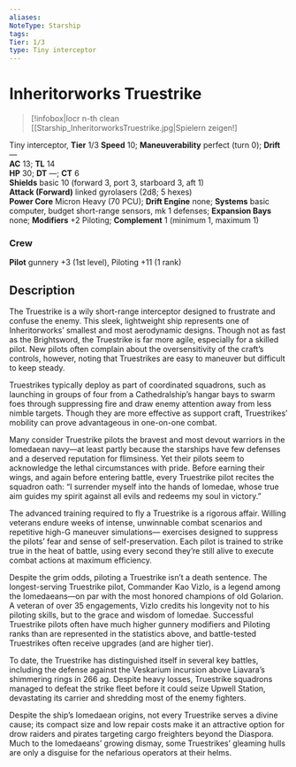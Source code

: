 ```yaml
---
aliases: 
NoteType: Starship
tags: 
Tier: 1/3
type: Tiny interceptor
---
```


# Inheritorworks Truestrike

> [!infobox|locr n-th clean
>  [[Starship_InheritorworksTruestrike.jpg|Spielern zeigen!]
> 

Tiny interceptor, **Tier**  1/3
**Speed** 10; **Maneuverability** perfect (turn 0); **Drift** —  
**AC** 13; **TL** 14  
**HP** 30; **DT** —; **CT** 6  
**Shields** basic 10 (forward 3, port 3, starboard 3, aft 1)  
**Attack (Forward)** linked gyrolasers (2d8; 5 hexes)  
**Power Core** Micron Heavy (70 PCU); **Drift Engine** none; **Systems** basic computer, budget short-range sensors, mk 1 defenses; **Expansion Bays** none; **Modifiers** +2 Piloting; **Complement** 1 (minimum 1, maximum 1)

### Crew

**Pilot** gunnery +3 (1st level), Piloting +11 (1 rank)

## Description

The Truestrike is a wily short-range interceptor designed to frustrate and confuse the enemy. This sleek, lightweight ship represents one of Inheritorworks’ smallest and most aerodynamic designs. Though not as fast as the Brightsword, the Truestrike is far more agile, especially for a skilled pilot. New pilots often complain about the oversensitivity of the craft’s controls, however, noting that Truestrikes are easy to maneuver but difficult to keep steady.  
  
Truestrikes typically deploy as part of coordinated squadrons, such as launching in groups of four from a Cathedralship’s hangar bays to swarm foes through suppressing fire and draw enemy attention away from less nimble targets. Though they are more effective as support craft, Truestrikes’ mobility can prove advantageous in one-on-one combat.  
  
Many consider Truestrike pilots the bravest and most devout warriors in the Iomedaean navy—at least partly because the starships have few defenses and a deserved reputation for flimsiness. Yet their pilots seem to acknowledge the lethal circumstances with pride. Before earning their wings, and again before entering battle, every Truestrike pilot recites the squadron oath: “I surrender myself into the hands of Iomedae, whose true aim guides my spirit against all evils and redeems my soul in victory.”  
  
The advanced training required to fly a Truestrike is a rigorous affair. Willing veterans endure weeks of intense, unwinnable combat scenarios and repetitive high-G maneuver simulations— exercises designed to suppress the pilots’ fear and sense of self-preservation. Each pilot is trained to strike true in the heat of battle, using every second they’re still alive to execute combat actions at maximum efficiency.  
  
Despite the grim odds, piloting a Truestrike isn’t a death sentence. The longest-serving Truestrike pilot, Commander Kao Vizlo, is a legend among the Iomedaeans—on par with the most honored champions of old Golarion. A veteran of over 35 engagements, Vizlo credits his longevity not to his piloting skills, but to the grace and wisdom of Iomedae. Successful Truestrike pilots often have much higher gunnery modifiers and Piloting ranks than are represented in the statistics above, and battle-tested Truestrikes often receive upgrades (and are higher tier).  
  
To date, the Truestrike has distinguished itself in several key battles, including the defense against the Veskarium incursion above Liavara’s shimmering rings in 266 ag. Despite heavy losses, Truestrike squadrons managed to defeat the strike fleet before it could seize Upwell Station, devastating its carrier and shredding most of the enemy fighters.  
  
Despite the ship’s Iomedaean origins, not every Truestrike serves a divine cause; its compact size and low repair costs make it an attractive option for drow raiders and pirates targeting cargo freighters beyond the Diaspora. Much to the Iomedaeans’ growing dismay, some Truestrikes’ gleaming hulls are only a disguise for the nefarious operators at their helms.
